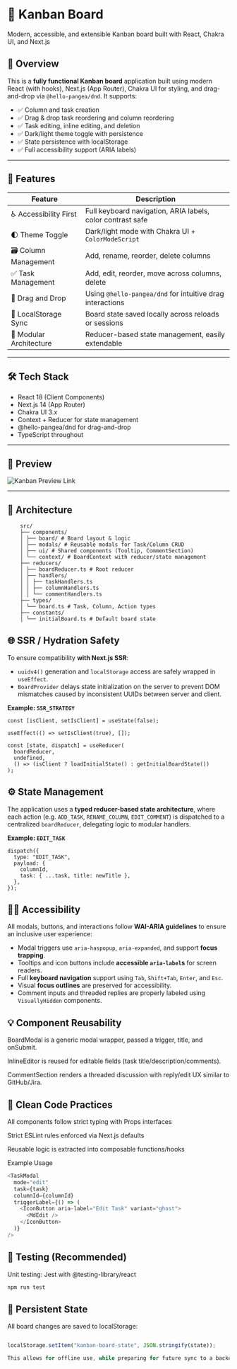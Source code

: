 # 🧠 Kanban Board

Modern, accessible, and extensible Kanban board built with React, Chakra UI, and Next.js

## 🧩 Overview

This is a **fully functional Kanban board** application built using modern React (with hooks), Next.js (App Router), Chakra UI for styling, and drag-and-drop via `@hello-pangea/dnd`. It supports:

- ✅ Column and task creation
- ✅ Drag & drop task reordering and column reordering
- ✅ Task editing, inline editing, and deletion
- ✅ Dark/light theme toggle with persistence
- ✅ State persistence with localStorage
- ✅ Full accessibility support (ARIA labels)

---

## 🚀 Features

| Feature                 | Description                                                |
| ----------------------- | ---------------------------------------------------------- |
| ♿ Accessibility First  | Full keyboard navigation, ARIA labels, color contrast safe |
| 🌓 Theme Toggle         | Dark/light mode with Chakra UI + `ColorModeScript`         |
| 🗃 Column Management     | Add, rename, reorder, delete columns                       |
| ✅ Task Management      | Add, edit, reorder, move across columns, delete            |
| 🔄 Drag and Drop        | Using `@hello-pangea/dnd` for intuitive drag interactions  |
| 💾 LocalStorage Sync    | Board state saved locally across reloads or sessions       |
| 🧪 Modular Architecture | Reducer-based state management, easily extendable          |

---

## 🛠 Tech Stack

- React 18 (Client Components)
- Next.js 14 (App Router)
- Chakra UI 3.x
- Context + Reducer for state management
- @hello-pangea/dnd for drag-and-drop
- TypeScript throughout

---

## 📸 Preview

![Kanban Preview Link](https://kanban-board-pi-gray.vercel.app/)

---

## 🧱 Architecture

```
    src/
    ├── components/
    │ ├── board/ # Board layout & logic
    │ ├── modals/ # Reusable modals for Task/Column CRUD
    │ ├── ui/ # Shared components (Tooltip, CommentSection)
    │ └── context/ # BoardContext with reducer/state management
    ├── reducers/
    │ ├── boardReducer.ts # Root reducer
    │ ├── handlers/
    │ │ ├── taskHandlers.ts
    │ │ ├── columnHandlers.ts
    │ │ └── commentHandlers.ts
    ├── types/
    │ └── board.ts # Task, Column, Action types
    ├── constants/
    │ └── initialBoard.ts # Default board state
```

## 🌐 SSR / Hydration Safety

To ensure compatibility **with Next.js SSR**:

- `uuidv4()` generation and `localStorage` access are safely wrapped in `useEffect`.
- `BoardProvider` delays state initialization on the server to prevent DOM mismatches caused by inconsistent UUIDs between server and client.

**Example: `SSR_STRATEGY`**

```
const [isClient, setIsClient] = useState(false);

useEffect(() => setIsClient(true), []);

const [state, dispatch] = useReducer(
  boardReducer,
  undefined,
  () => (isClient ? loadInitialState() : getInitialBoardState())
);
```

## ⚙️ State Management

The application uses a **typed reducer-based state architecture**, where each action (e.g. `ADD_TASK`, `RENAME_COLUMN`, `EDIT_COMMENT`) is dispatched to a centralized `boardReducer`, delegating logic to modular handlers.

**Example: `EDIT_TASK`**

```
dispatch({
  type: "EDIT_TASK",
  payload: {
    columnId,
    task: { ...task, title: newTitle },
  },
});
```

## 🧑‍🦽 Accessibility

All modals, buttons, and interactions follow **WAI-ARIA guidelines** to ensure an inclusive user experience:

- Modal triggers use `aria-haspopup`, `aria-expanded`, and support **focus trapping**.
- Tooltips and icon buttons include **accessible `aria-label`s** for screen readers.
- Full **keyboard navigation** support using `Tab`, `Shift+Tab`, `Enter`, and `Esc`.
- Visual **focus outlines** are preserved for accessibility.
- Comment inputs and threaded replies are properly labeled using `VisuallyHidden` components.

## 💡 Component Reusability

BoardModal is a generic modal wrapper, passed a trigger, title, and onSubmit.

InlineEditor is reused for editable fields (task title/description/comments).

CommentSection renders a threaded discussion with reply/edit UX similar to GitHub/Jira.

## 🧼 Clean Code Practices

All components follow strict typing with Props interfaces

Strict ESLint rules enforced via Next.js defaults

Reusable logic is extracted into composable functions/hooks

Example Usage

```ts
<TaskModal
  mode="edit"
  task={task}
  columnId={columnId}
  triggerLabel={() => (
    <IconButton aria-label="Edit Task" variant="ghost">
      <MdEdit />
    </IconButton>
  )}
/>
```

## 🧪 Testing (Recommended)

Unit testing: Jest with @testing-library/react

```ts
npm run test
```

## 📁 Persistent State

All board changes are saved to localStorage:

```ts

localStorage.setItem("kanban-board-state", JSON.stringify(state));

This allows for offline use, while preparing for future sync to a backend service.
```

```

```
